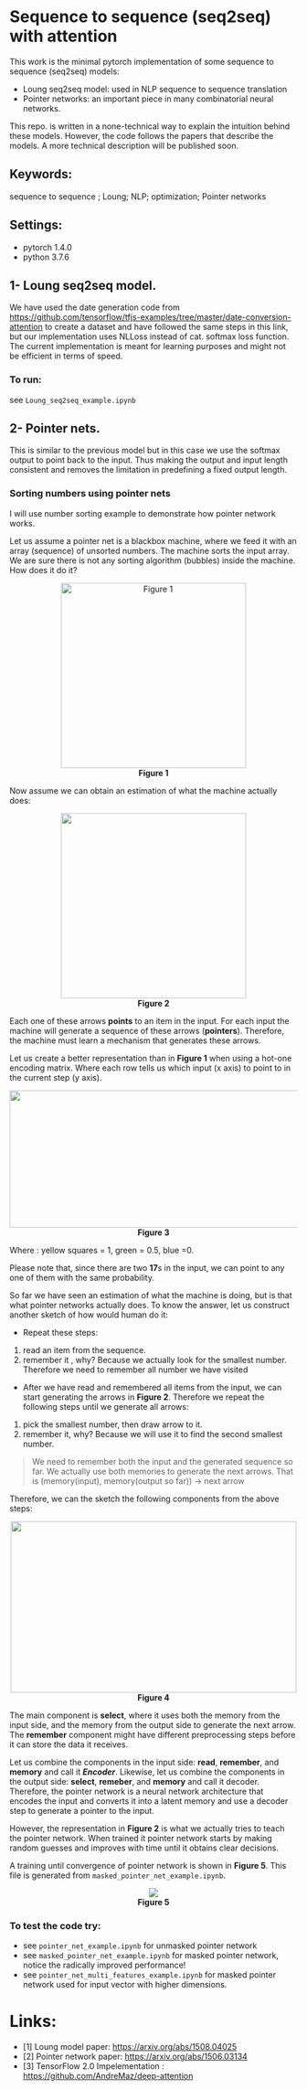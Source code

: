 # Sequence to sequence (seq2seq) with attention 

This work is the minimal pytorch implementation of some sequence to sequence (seq2seq) models:
* Loung seq2seq model: used in NLP sequence to sequence translation
* Pointer networks: an important piece in many combinatorial neural networks.


This repo. is written in a none-technical way to explain the intuition behind these models. However, the code follows the papers that describe the models. A more technical description will be published soon.

## Keywords:
sequence to sequence ; Loung; NLP; optimization; Pointer networks


## Settings:
- pytorch 1.4.0
- python 3.7.6


## 1- Loung seq2seq model.
 We have used the date generation code from https://github.com/tensorflow/tfjs-examples/tree/master/date-conversion-attention to create a dataset and have followed the same steps in this link, but our implementation uses NLLoss instead of cat. softmax loss function. 
The current implementation is meant for learning purposes and might not be efficient in terms of speed.

### To run:
  see `Loung_seq2seq_example.ipynb`

## 2- Pointer nets.
 This is similar to the previous model but in this case we use the softmax output to point back to the input. Thus making the output and input length consistent and removes the limitation in predefining a fixed output length. 

### Sorting numbers using pointer nets
 I will use number sorting example to demonstrate how pointer network works.

 Let us assume a pointer net is a blackbox machine, where we feed it with an array (sequence) of unsorted numbers. The machine sorts the input array. We are sure there is not any sorting algorithm (bubbles) inside the machine. How does it do it?

 <p align="center">
  <img src="images/ptr_machine_1.png" width="324" height="324" alt="Figure 1">
  <br><b> Figure 1 </b>
</p>
  
 Now assume we can obtain an estimation of what the machine actually does:

<p align="center">
  <img src="images/ptr_machine_2.png" width="324" height="324">
  <br><b> Figure 2 </b>
</p>

Each one of these arrows <b>points</b> to an item in the input. For each input the machine will generate a sequence of these arrows (<b>pointers</b>). Therefore, the machine must learn a mechanism that generates these arrows.

Let us create a better representation than in <b>Figure 1</b> when using a hot-one encoding matrix. Where each row tells us which input (x axis) to point to in the current step (y axis).

<p align="center">
  <img src="images/ptr_machine_3.png" width="650" height="240">
  <br><b>Figure 3</b>
</p>

Where : yellow squares = 1, green = 0.5, blue =0.

Please note that, since there are two <b>17</b>s in the input, we can point to any one of them with the same probability.

So far we have seen an estimation of what the machine is doing, but is that what pointer networks actually does. To know the answer, let us construct another sketch of how would human do it:
- Repeat these steps:
1. read an item from the sequence. 
2. remember it , why? Because we actually look for the smallest number. Therefore we need to remember all number we have visited
- After we have read and remembered all items from the input, we can start generating the arrows in <b>Figure 2</b>. Therefore we repeat the following steps until we generate all arrows:
1. pick the smallest number, then draw arrow to it.
2. remember it, why? Because we will use it to find the second smallest number.
 
> We need to remember both the input and the generated sequence so far. We actually use both memories to generate the next arrows. That is (memory(input), memory(output so far)) -> next arrow 

Therefore, we can the sketch the following components from the above steps:

<p align="center">
  <img src="images/ptr_machine_4.png" width="500" height="300">
  <br><b>Figure 4</b>
</p>
The main component is <b>select</b>, where it uses both the memory from the input side, and the memory from the output side to generate the next arrow. The <b>remember</b> component might have different preprocessing steps before it can store the data it receives.

Let us combine the components in the input side: <b>read</b>, <b>remember</b>, and <b>memory</b> and call it <i><b>Encoder</b></i>. Likewise, let us combine the components in the output side: <b>select</b>, <b>remeber</b>, and <b>memory</b> and call it decoder. Therefore, the pointer network is a neural network architecture that encodes the input and converts it into a latent memory and use a decoder step to generate a pointer to the input. 

However, the representation in <b>Figure 2</b> is what we actually tries to teach the pointer network. When trained it pointer network starts by making random guesses and improves with time until it obtains clear decisions. 

A training until convergence of pointer network is shown in <b>Figure 5</b>. This file is generated from `masked_pointer_net_example.ipynb`.

<p align="center">
  <img src="images/animated.gif">
  <br><b>Figure 5</b>
</p>





### To test the code try:
  - see `pointer_net_example.ipynb` for unmasked pointer network 
  - see  `masked_pointer_net_example.ipynb` for masked pointer network, notice the radically improved performance!
  - see  `pointer_net_multi_features_example.ipynb` for masked pointer network used for input vector with higher dimensions.

# Links:
- [1] Loung model paper: https://arxiv.org/abs/1508.04025
- [2] Pointer network paper: https://arxiv.org/abs/1506.03134
- [3] TensorFlow 2.0 Impelementation : https://github.com/AndreMaz/deep-attention
